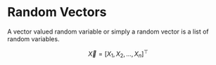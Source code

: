 #  Random Vectors

A vector valued random variable or simply a random vector is a list of random variables.

$$
\vec X = [X_1, X_2, \ldots, X_n]^\top
$$